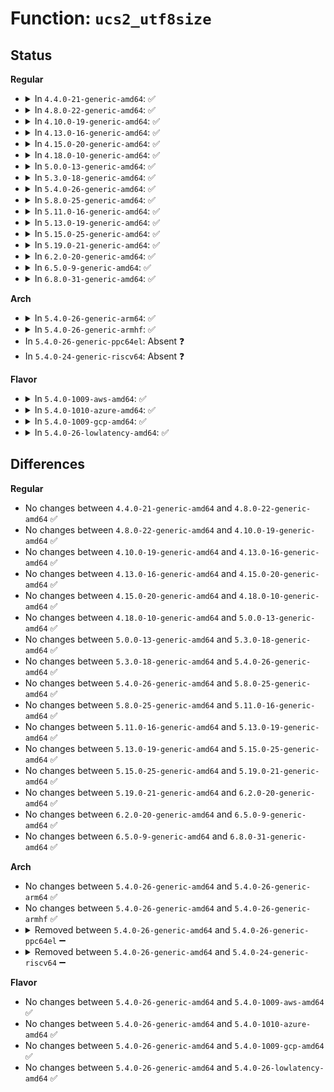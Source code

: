 # Function: <code>ucs2_utf8size</code>

## Status
<b>Regular</b>
<ul>
<li>
<details>
<summary>In <code>4.4.0-21-generic-amd64</code>: ✅</summary>

```c
long unsigned int ucs2_utf8size(const ucs2_char_t * src)
```

```json
{
  "name": "ucs2_utf8size",
  "collision_type": "Unique Global",
  "inline_type": "No",
  "funcs": [
    {
      "addr": 18446744071583150368,
      "name": "ucs2_utf8size",
      "external": true,
      "loc": "lib/ucs2_string.c:54",
      "file": "lib/ucs2_string.c",
      "inline": "seen, unknown",
      "caller_inline": [],
      "caller_func": [
        "fs/efivarfs/super.c:efivarfs_callback",
        "drivers/firmware/efi/vars.c:efivar_validate",
        "drivers/firmware/efi/efivars.c:efivar_create_sysfs_entry"
      ]
    }
  ],
  "symbols": [
    {
      "addr": 18446744071583150368,
      "name": "ucs2_utf8size",
      "section": ".text",
      "bind": "STB_GLOBAL",
      "size": 87
    }
  ]
}
```
</details>
</li>
<li>
<details>
<summary>In <code>4.8.0-22-generic-amd64</code>: ✅</summary>

```c
long unsigned int ucs2_utf8size(const ucs2_char_t * src)
```

```json
{
  "name": "ucs2_utf8size",
  "collision_type": "Unique Global",
  "inline_type": "No",
  "funcs": [
    {
      "addr": 18446744071583445760,
      "name": "ucs2_utf8size",
      "external": true,
      "loc": "lib/ucs2_string.c:54",
      "file": "lib/ucs2_string.c",
      "inline": "seen, unknown",
      "caller_inline": [],
      "caller_func": [
        "fs/efivarfs/super.c:efivarfs_callback",
        "drivers/firmware/efi/vars.c:efivar_validate",
        "drivers/firmware/efi/efivars.c:efivar_create_sysfs_entry"
      ]
    }
  ],
  "symbols": [
    {
      "addr": 18446744071583445760,
      "name": "ucs2_utf8size",
      "section": ".text",
      "bind": "STB_GLOBAL",
      "size": 88
    }
  ]
}
```
</details>
</li>
<li>
<details>
<summary>In <code>4.10.0-19-generic-amd64</code>: ✅</summary>

```c
long unsigned int ucs2_utf8size(const ucs2_char_t * src)
```

```json
{
  "name": "ucs2_utf8size",
  "collision_type": "Unique Global",
  "inline_type": "No",
  "funcs": [
    {
      "addr": 18446744071583571504,
      "name": "ucs2_utf8size",
      "external": true,
      "loc": "lib/ucs2_string.c:54",
      "file": "lib/ucs2_string.c",
      "inline": "seen, unknown",
      "caller_inline": [],
      "caller_func": [
        "fs/efivarfs/super.c:efivarfs_callback",
        "drivers/firmware/efi/vars.c:efivar_validate",
        "drivers/firmware/efi/efivars.c:efivar_create_sysfs_entry"
      ]
    }
  ],
  "symbols": [
    {
      "addr": 18446744071583571504,
      "name": "ucs2_utf8size",
      "section": ".text",
      "bind": "STB_GLOBAL",
      "size": 81
    }
  ]
}
```
</details>
</li>
<li>
<details>
<summary>In <code>4.13.0-16-generic-amd64</code>: ✅</summary>

```c
long unsigned int ucs2_utf8size(const ucs2_char_t * src)
```

```json
{
  "name": "ucs2_utf8size",
  "collision_type": "Unique Global",
  "inline_type": "No",
  "funcs": [
    {
      "addr": 18446744071583608944,
      "name": "ucs2_utf8size",
      "external": true,
      "loc": "lib/ucs2_string.c:54",
      "file": "lib/ucs2_string.c",
      "inline": "seen, unknown",
      "caller_inline": [],
      "caller_func": [
        "fs/efivarfs/super.c:efivarfs_callback",
        "drivers/firmware/efi/vars.c:efivar_validate",
        "drivers/firmware/efi/efivars.c:efivar_create_sysfs_entry"
      ]
    }
  ],
  "symbols": [
    {
      "addr": 18446744071583608944,
      "name": "ucs2_utf8size",
      "section": ".text",
      "bind": "STB_GLOBAL",
      "size": 80
    }
  ]
}
```
</details>
</li>
<li>
<details>
<summary>In <code>4.15.0-20-generic-amd64</code>: ✅</summary>

```c
long unsigned int ucs2_utf8size(const ucs2_char_t * src)
```

```json
{
  "name": "ucs2_utf8size",
  "collision_type": "Unique Global",
  "inline_type": "No",
  "funcs": [
    {
      "addr": 18446744071583854992,
      "name": "ucs2_utf8size",
      "external": true,
      "loc": "lib/ucs2_string.c:55",
      "file": "lib/ucs2_string.c",
      "inline": "seen, unknown",
      "caller_inline": [],
      "caller_func": [
        "fs/efivarfs/super.c:efivarfs_callback",
        "drivers/firmware/efi/vars.c:efivar_validate",
        "drivers/firmware/efi/efivars.c:efivar_create_sysfs_entry"
      ]
    }
  ],
  "symbols": [
    {
      "addr": 18446744071583854992,
      "name": "ucs2_utf8size",
      "section": ".text",
      "bind": "STB_GLOBAL",
      "size": 80
    }
  ]
}
```
</details>
</li>
<li>
<details>
<summary>In <code>4.18.0-10-generic-amd64</code>: ✅</summary>

```c
long unsigned int ucs2_utf8size(const ucs2_char_t * src)
```

```json
{
  "name": "ucs2_utf8size",
  "collision_type": "Unique Global",
  "inline_type": "No",
  "funcs": [
    {
      "addr": 18446744071584055296,
      "name": "ucs2_utf8size",
      "external": true,
      "loc": "lib/ucs2_string.c:55",
      "file": "lib/ucs2_string.c",
      "inline": "seen, unknown",
      "caller_inline": [],
      "caller_func": [
        "fs/efivarfs/super.c:efivarfs_callback",
        "drivers/firmware/efi/vars.c:efivar_validate",
        "drivers/firmware/efi/efivars.c:efivar_create_sysfs_entry"
      ]
    }
  ],
  "symbols": [
    {
      "addr": 18446744071584055296,
      "name": "ucs2_utf8size",
      "section": ".text",
      "bind": "STB_GLOBAL",
      "size": 74
    }
  ]
}
```
</details>
</li>
<li>
<details>
<summary>In <code>5.0.0-13-generic-amd64</code>: ✅</summary>

```c
long unsigned int ucs2_utf8size(const ucs2_char_t * src)
```

```json
{
  "name": "ucs2_utf8size",
  "collision_type": "Unique Global",
  "inline_type": "No",
  "funcs": [
    {
      "addr": 18446744071584138416,
      "name": "ucs2_utf8size",
      "external": true,
      "loc": "lib/ucs2_string.c:55",
      "file": "lib/ucs2_string.c",
      "inline": "seen, unknown",
      "caller_inline": [],
      "caller_func": [
        "fs/efivarfs/super.c:efivarfs_callback",
        "drivers/firmware/efi/vars.c:efivar_validate",
        "drivers/firmware/efi/efivars.c:efivar_create_sysfs_entry"
      ]
    }
  ],
  "symbols": [
    {
      "addr": 18446744071584138416,
      "name": "ucs2_utf8size",
      "section": ".text",
      "bind": "STB_GLOBAL",
      "size": 74
    }
  ]
}
```
</details>
</li>
<li>
<details>
<summary>In <code>5.3.0-18-generic-amd64</code>: ✅</summary>

```c
long unsigned int ucs2_utf8size(const ucs2_char_t * src)
```

```json
{
  "name": "ucs2_utf8size",
  "collision_type": "Unique Global",
  "inline_type": "No",
  "funcs": [
    {
      "addr": 18446744071584328640,
      "name": "ucs2_utf8size",
      "external": true,
      "loc": "lib/ucs2_string.c:55",
      "file": "lib/ucs2_string.c",
      "inline": "seen, unknown",
      "caller_inline": [],
      "caller_func": [
        "fs/efivarfs/super.c:efivarfs_callback",
        "drivers/firmware/efi/vars.c:efivar_validate",
        "drivers/firmware/efi/efivars.c:efivar_create_sysfs_entry"
      ]
    }
  ],
  "symbols": [
    {
      "addr": 18446744071584328640,
      "name": "ucs2_utf8size",
      "section": ".text",
      "bind": "STB_GLOBAL",
      "size": 81
    }
  ]
}
```
</details>
</li>
<li>
<details>
<summary>In <code>5.4.0-26-generic-amd64</code>: ✅</summary>

```c
long unsigned int ucs2_utf8size(const ucs2_char_t * src)
```

```json
{
  "name": "ucs2_utf8size",
  "collision_type": "Unique Global",
  "inline_type": "No",
  "funcs": [
    {
      "addr": 18446744071584463328,
      "name": "ucs2_utf8size",
      "external": true,
      "loc": "lib/ucs2_string.c:55",
      "file": "lib/ucs2_string.c",
      "inline": "seen, unknown",
      "caller_inline": [],
      "caller_func": [
        "fs/efivarfs/super.c:efivarfs_callback",
        "drivers/firmware/efi/vars.c:efivar_validate",
        "drivers/firmware/efi/efivars.c:efivar_create_sysfs_entry"
      ]
    }
  ],
  "symbols": [
    {
      "addr": 18446744071584463328,
      "name": "ucs2_utf8size",
      "section": ".text",
      "bind": "STB_GLOBAL",
      "size": 81
    }
  ]
}
```
</details>
</li>
<li>
<details>
<summary>In <code>5.8.0-25-generic-amd64</code>: ✅</summary>

```c
long unsigned int ucs2_utf8size(const ucs2_char_t * src)
```

```json
{
  "name": "ucs2_utf8size",
  "collision_type": "Unique Global",
  "inline_type": "No",
  "funcs": [
    {
      "addr": 18446744071585027168,
      "name": "ucs2_utf8size",
      "external": true,
      "loc": "lib/ucs2_string.c:55",
      "file": "lib/ucs2_string.c",
      "inline": "seen, unknown",
      "caller_inline": [],
      "caller_func": [
        "fs/efivarfs/super.c:efivarfs_callback",
        "drivers/firmware/efi/vars.c:efivar_validate",
        "drivers/firmware/efi/efivars.c:efivar_create_sysfs_entry"
      ]
    }
  ],
  "symbols": [
    {
      "addr": 18446744071585027168,
      "name": "ucs2_utf8size",
      "section": ".text",
      "bind": "STB_GLOBAL",
      "size": 81
    }
  ]
}
```
</details>
</li>
<li>
<details>
<summary>In <code>5.11.0-16-generic-amd64</code>: ✅</summary>

```c
long unsigned int ucs2_utf8size(const ucs2_char_t * src)
```

```json
{
  "name": "ucs2_utf8size",
  "collision_type": "Unique Global",
  "inline_type": "No",
  "funcs": [
    {
      "addr": 18446744071585175888,
      "name": "ucs2_utf8size",
      "external": true,
      "loc": "lib/ucs2_string.c:55",
      "file": "lib/ucs2_string.c",
      "inline": "seen, unknown",
      "caller_inline": [],
      "caller_func": [
        "fs/efivarfs/super.c:efivarfs_callback",
        "drivers/firmware/efi/vars.c:efivar_validate",
        "drivers/firmware/efi/efivars.c:efivar_create_sysfs_entry"
      ]
    }
  ],
  "symbols": [
    {
      "addr": 18446744071585175888,
      "name": "ucs2_utf8size",
      "section": ".text",
      "bind": "STB_GLOBAL",
      "size": 81
    }
  ]
}
```
</details>
</li>
<li>
<details>
<summary>In <code>5.13.0-19-generic-amd64</code>: ✅</summary>

```c
long unsigned int ucs2_utf8size(const ucs2_char_t * src)
```

```json
{
  "name": "ucs2_utf8size",
  "collision_type": "Unique Global",
  "inline_type": "No",
  "funcs": [
    {
      "addr": 18446744071585057680,
      "name": "ucs2_utf8size",
      "external": true,
      "loc": "lib/ucs2_string.c:55",
      "file": "lib/ucs2_string.c",
      "inline": "seen, unknown",
      "caller_inline": [],
      "caller_func": [
        "fs/efivarfs/super.c:efivarfs_callback",
        "drivers/firmware/efi/vars.c:efivar_validate",
        "drivers/firmware/efi/efivars.c:efivar_create_sysfs_entry"
      ]
    }
  ],
  "symbols": [
    {
      "addr": 18446744071585057680,
      "name": "ucs2_utf8size",
      "section": ".text",
      "bind": "STB_GLOBAL",
      "size": 81
    }
  ]
}
```
</details>
</li>
<li>
<details>
<summary>In <code>5.15.0-25-generic-amd64</code>: ✅</summary>

```c
long unsigned int ucs2_utf8size(const ucs2_char_t * src)
```

```json
{
  "name": "ucs2_utf8size",
  "collision_type": "Unique Global",
  "inline_type": "No",
  "funcs": [
    {
      "addr": 18446744071585503184,
      "name": "ucs2_utf8size",
      "external": true,
      "loc": "lib/ucs2_string.c:55",
      "file": "lib/ucs2_string.c",
      "inline": "seen, unknown",
      "caller_inline": [],
      "caller_func": [
        "fs/efivarfs/super.c:efivarfs_callback",
        "drivers/firmware/efi/vars.c:efivar_validate",
        "drivers/firmware/efi/efivars.c:efivar_create_sysfs_entry"
      ]
    }
  ],
  "symbols": [
    {
      "addr": 18446744071585503184,
      "name": "ucs2_utf8size",
      "section": ".text",
      "bind": "STB_GLOBAL",
      "size": 81
    }
  ]
}
```
</details>
</li>
<li>
<details>
<summary>In <code>5.19.0-21-generic-amd64</code>: ✅</summary>

```c
long unsigned int ucs2_utf8size(const ucs2_char_t * src)
```

```json
{
  "name": "ucs2_utf8size",
  "collision_type": "Unique Global",
  "inline_type": "No",
  "funcs": [
    {
      "addr": 18446744071586651488,
      "name": "ucs2_utf8size",
      "external": true,
      "loc": "lib/ucs2_string.c:55",
      "file": "lib/ucs2_string.c",
      "inline": "seen, unknown",
      "caller_inline": [],
      "caller_func": [
        "fs/efivarfs/super.c:efivarfs_callback",
        "drivers/firmware/efi/vars.c:efivar_validate",
        "drivers/firmware/efi/efivars.c:efivar_create_sysfs_entry"
      ]
    }
  ],
  "symbols": [
    {
      "addr": 18446744071586651488,
      "name": "ucs2_utf8size",
      "section": ".text",
      "bind": "STB_GLOBAL",
      "size": 97
    }
  ]
}
```
</details>
</li>
<li>
<details>
<summary>In <code>6.2.0-20-generic-amd64</code>: ✅</summary>

```c
long unsigned int ucs2_utf8size(const ucs2_char_t * src)
```

```json
{
  "name": "ucs2_utf8size",
  "collision_type": "Unique Global",
  "inline_type": "No",
  "funcs": [
    {
      "addr": 18446744071587895872,
      "name": "ucs2_utf8size",
      "external": true,
      "loc": "lib/ucs2_string.c:55",
      "file": "lib/ucs2_string.c",
      "inline": "seen, unknown",
      "caller_inline": [],
      "caller_func": [
        "fs/efivarfs/super.c:efivarfs_callback",
        "fs/efivarfs/vars.c:efivar_validate"
      ]
    }
  ],
  "symbols": [
    {
      "addr": 18446744071587895872,
      "name": "ucs2_utf8size",
      "section": ".text",
      "bind": "STB_GLOBAL",
      "size": 97
    }
  ]
}
```
</details>
</li>
<li>
<details>
<summary>In <code>6.5.0-9-generic-amd64</code>: ✅</summary>

```c
long unsigned int ucs2_utf8size(const ucs2_char_t * src)
```

```json
{
  "name": "ucs2_utf8size",
  "collision_type": "Unique Global",
  "inline_type": "No",
  "funcs": [
    {
      "addr": 18446744071588167568,
      "name": "ucs2_utf8size",
      "external": true,
      "loc": "lib/ucs2_string.c:55",
      "file": "lib/ucs2_string.c",
      "inline": "seen, unknown",
      "caller_inline": [],
      "caller_func": [
        "fs/efivarfs/super.c:efivarfs_callback",
        "fs/efivarfs/vars.c:efivar_validate"
      ]
    }
  ],
  "symbols": [
    {
      "addr": 18446744071588167568,
      "name": "ucs2_utf8size",
      "section": ".text",
      "bind": "STB_GLOBAL",
      "size": 97
    }
  ]
}
```
</details>
</li>
<li>
<details>
<summary>In <code>6.8.0-31-generic-amd64</code>: ✅</summary>

```c
long unsigned int ucs2_utf8size(const ucs2_char_t * src)
```

```json
{
  "name": "ucs2_utf8size",
  "collision_type": "Unique Global",
  "inline_type": "No",
  "funcs": [
    {
      "addr": 18446744071588458272,
      "name": "ucs2_utf8size",
      "external": true,
      "loc": "lib/ucs2_string.c:107",
      "file": "lib/ucs2_string.c",
      "inline": "seen, unknown",
      "caller_inline": [],
      "caller_func": [
        "fs/efivarfs/super.c:efivarfs_callback",
        "fs/efivarfs/vars.c:efivar_validate"
      ]
    }
  ],
  "symbols": [
    {
      "addr": 18446744071588458272,
      "name": "ucs2_utf8size",
      "section": ".text",
      "bind": "STB_GLOBAL",
      "size": 97
    }
  ]
}
```
</details>
</li>
</ul>
<b>Arch</b>
<ul>
<li>
<details>
<summary>In <code>5.4.0-26-generic-arm64</code>: ✅</summary>

```c
long unsigned int ucs2_utf8size(const ucs2_char_t * src)
```

```json
{
  "name": "ucs2_utf8size",
  "collision_type": "Unique Global",
  "inline_type": "No",
  "funcs": [
    {
      "addr": 18446603336496353040,
      "name": "ucs2_utf8size",
      "external": true,
      "loc": "lib/ucs2_string.c:55",
      "file": "lib/ucs2_string.c",
      "inline": "seen, unknown",
      "caller_inline": [],
      "caller_func": [
        "fs/efivarfs/super.c:efivarfs_callback",
        "drivers/firmware/efi/vars.c:efivar_validate",
        "drivers/firmware/efi/efivars.c:efivar_create_sysfs_entry"
      ]
    }
  ],
  "symbols": [
    {
      "addr": 18446603336496353040,
      "name": "ucs2_utf8size",
      "section": ".text",
      "bind": "STB_GLOBAL",
      "size": 72
    }
  ]
}
```
</details>
</li>
<li>
<details>
<summary>In <code>5.4.0-26-generic-armhf</code>: ✅</summary>

```c
long unsigned int ucs2_utf8size(const ucs2_char_t * src)
```

```json
{
  "name": "ucs2_utf8size",
  "collision_type": "Unique Global",
  "inline_type": "No",
  "funcs": [
    {
      "addr": 3229685640,
      "name": "ucs2_utf8size",
      "external": true,
      "loc": "lib/ucs2_string.c:55",
      "file": "lib/ucs2_string.c",
      "inline": "seen, unknown",
      "caller_inline": [],
      "caller_func": [
        "fs/efivarfs/super.c:efivarfs_callback",
        "drivers/firmware/efi/vars.c:efivar_validate",
        "drivers/firmware/efi/efivars.c:efivar_create_sysfs_entry"
      ]
    }
  ],
  "symbols": [
    {
      "addr": 3229685640,
      "name": "ucs2_utf8size",
      "section": ".text",
      "bind": "STB_GLOBAL",
      "size": 80
    }
  ]
}
```
</details>
</li>
<li>
In <code>5.4.0-26-generic-ppc64el</code>: Absent ❓
</li>
<li>
In <code>5.4.0-24-generic-riscv64</code>: Absent ❓
</li>
</ul>
<b>Flavor</b>
<ul>
<li>
<details>
<summary>In <code>5.4.0-1009-aws-amd64</code>: ✅</summary>

```c
long unsigned int ucs2_utf8size(const ucs2_char_t * src)
```

```json
{
  "name": "ucs2_utf8size",
  "collision_type": "Unique Global",
  "inline_type": "No",
  "funcs": [
    {
      "addr": 18446744071584432080,
      "name": "ucs2_utf8size",
      "external": true,
      "loc": "lib/ucs2_string.c:55",
      "file": "lib/ucs2_string.c",
      "inline": "seen, unknown",
      "caller_inline": [],
      "caller_func": [
        "fs/efivarfs/super.c:efivarfs_callback",
        "drivers/firmware/efi/vars.c:efivar_validate",
        "drivers/firmware/efi/efivars.c:efivar_create_sysfs_entry"
      ]
    }
  ],
  "symbols": [
    {
      "addr": 18446744071584432080,
      "name": "ucs2_utf8size",
      "section": ".text",
      "bind": "STB_GLOBAL",
      "size": 81
    }
  ]
}
```
</details>
</li>
<li>
<details>
<summary>In <code>5.4.0-1010-azure-amd64</code>: ✅</summary>

```c
long unsigned int ucs2_utf8size(const ucs2_char_t * src)
```

```json
{
  "name": "ucs2_utf8size",
  "collision_type": "Unique Global",
  "inline_type": "No",
  "funcs": [
    {
      "addr": 18446744071584367184,
      "name": "ucs2_utf8size",
      "external": true,
      "loc": "lib/ucs2_string.c:55",
      "file": "lib/ucs2_string.c",
      "inline": "seen, unknown",
      "caller_inline": [],
      "caller_func": [
        "fs/efivarfs/super.c:efivarfs_callback",
        "drivers/firmware/efi/vars.c:efivar_validate",
        "drivers/firmware/efi/efivars.c:efivar_create_sysfs_entry"
      ]
    }
  ],
  "symbols": [
    {
      "addr": 18446744071584367184,
      "name": "ucs2_utf8size",
      "section": ".text",
      "bind": "STB_GLOBAL",
      "size": 81
    }
  ]
}
```
</details>
</li>
<li>
<details>
<summary>In <code>5.4.0-1009-gcp-amd64</code>: ✅</summary>

```c
long unsigned int ucs2_utf8size(const ucs2_char_t * src)
```

```json
{
  "name": "ucs2_utf8size",
  "collision_type": "Unique Global",
  "inline_type": "No",
  "funcs": [
    {
      "addr": 18446744071584414992,
      "name": "ucs2_utf8size",
      "external": true,
      "loc": "lib/ucs2_string.c:55",
      "file": "lib/ucs2_string.c",
      "inline": "seen, unknown",
      "caller_inline": [],
      "caller_func": [
        "fs/efivarfs/super.c:efivarfs_callback",
        "drivers/firmware/efi/vars.c:efivar_validate",
        "drivers/firmware/efi/efivars.c:efivar_create_sysfs_entry"
      ]
    }
  ],
  "symbols": [
    {
      "addr": 18446744071584414992,
      "name": "ucs2_utf8size",
      "section": ".text",
      "bind": "STB_GLOBAL",
      "size": 81
    }
  ]
}
```
</details>
</li>
<li>
<details>
<summary>In <code>5.4.0-26-lowlatency-amd64</code>: ✅</summary>

```c
long unsigned int ucs2_utf8size(const ucs2_char_t * src)
```

```json
{
  "name": "ucs2_utf8size",
  "collision_type": "Unique Global",
  "inline_type": "No",
  "funcs": [
    {
      "addr": 18446744071584521040,
      "name": "ucs2_utf8size",
      "external": true,
      "loc": "lib/ucs2_string.c:55",
      "file": "lib/ucs2_string.c",
      "inline": "seen, unknown",
      "caller_inline": [],
      "caller_func": [
        "fs/efivarfs/super.c:efivarfs_callback",
        "drivers/firmware/efi/vars.c:efivar_validate",
        "drivers/firmware/efi/efivars.c:efivar_create_sysfs_entry"
      ]
    }
  ],
  "symbols": [
    {
      "addr": 18446744071584521040,
      "name": "ucs2_utf8size",
      "section": ".text",
      "bind": "STB_GLOBAL",
      "size": 81
    }
  ]
}
```
</details>
</li>
</ul>

## Differences
<b>Regular</b>
<ul>
<li>
No changes between <code>4.4.0-21-generic-amd64</code> and <code>4.8.0-22-generic-amd64</code> ✅
</li>
<li>
No changes between <code>4.8.0-22-generic-amd64</code> and <code>4.10.0-19-generic-amd64</code> ✅
</li>
<li>
No changes between <code>4.10.0-19-generic-amd64</code> and <code>4.13.0-16-generic-amd64</code> ✅
</li>
<li>
No changes between <code>4.13.0-16-generic-amd64</code> and <code>4.15.0-20-generic-amd64</code> ✅
</li>
<li>
No changes between <code>4.15.0-20-generic-amd64</code> and <code>4.18.0-10-generic-amd64</code> ✅
</li>
<li>
No changes between <code>4.18.0-10-generic-amd64</code> and <code>5.0.0-13-generic-amd64</code> ✅
</li>
<li>
No changes between <code>5.0.0-13-generic-amd64</code> and <code>5.3.0-18-generic-amd64</code> ✅
</li>
<li>
No changes between <code>5.3.0-18-generic-amd64</code> and <code>5.4.0-26-generic-amd64</code> ✅
</li>
<li>
No changes between <code>5.4.0-26-generic-amd64</code> and <code>5.8.0-25-generic-amd64</code> ✅
</li>
<li>
No changes between <code>5.8.0-25-generic-amd64</code> and <code>5.11.0-16-generic-amd64</code> ✅
</li>
<li>
No changes between <code>5.11.0-16-generic-amd64</code> and <code>5.13.0-19-generic-amd64</code> ✅
</li>
<li>
No changes between <code>5.13.0-19-generic-amd64</code> and <code>5.15.0-25-generic-amd64</code> ✅
</li>
<li>
No changes between <code>5.15.0-25-generic-amd64</code> and <code>5.19.0-21-generic-amd64</code> ✅
</li>
<li>
No changes between <code>5.19.0-21-generic-amd64</code> and <code>6.2.0-20-generic-amd64</code> ✅
</li>
<li>
No changes between <code>6.2.0-20-generic-amd64</code> and <code>6.5.0-9-generic-amd64</code> ✅
</li>
<li>
No changes between <code>6.5.0-9-generic-amd64</code> and <code>6.8.0-31-generic-amd64</code> ✅
</li>
</ul>
<b>Arch</b>
<ul>
<li>
No changes between <code>5.4.0-26-generic-amd64</code> and <code>5.4.0-26-generic-arm64</code> ✅
</li>
<li>
No changes between <code>5.4.0-26-generic-amd64</code> and <code>5.4.0-26-generic-armhf</code> ✅
</li>
<li>
<details>
<summary>Removed between <code>5.4.0-26-generic-amd64</code> and <code>5.4.0-26-generic-ppc64el</code> ➖</summary>

```c
long unsigned int ucs2_utf8size(const ucs2_char_t * src)
```
</details>
</li>
<li>
<details>
<summary>Removed between <code>5.4.0-26-generic-amd64</code> and <code>5.4.0-24-generic-riscv64</code> ➖</summary>

```c
long unsigned int ucs2_utf8size(const ucs2_char_t * src)
```
</details>
</li>
</ul>
<b>Flavor</b>
<ul>
<li>
No changes between <code>5.4.0-26-generic-amd64</code> and <code>5.4.0-1009-aws-amd64</code> ✅
</li>
<li>
No changes between <code>5.4.0-26-generic-amd64</code> and <code>5.4.0-1010-azure-amd64</code> ✅
</li>
<li>
No changes between <code>5.4.0-26-generic-amd64</code> and <code>5.4.0-1009-gcp-amd64</code> ✅
</li>
<li>
No changes between <code>5.4.0-26-generic-amd64</code> and <code>5.4.0-26-lowlatency-amd64</code> ✅
</li>
</ul>
